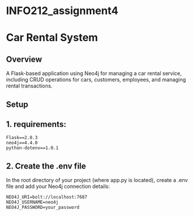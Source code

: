 # INFO212_assignment4

# Car Rental System

## Overview
A Flask-based application using Neo4j for managing a car rental service, including CRUD operations for cars, customers, employees, and managing rental transactions.

## Setup

## 1. requirements:
```text
Flask==2.0.3
neo4j==4.4.0
python-dotenv==1.0.1
```

## 2. Create the .env file

In the root directory of your project (where app.py is located), create a .env file and add your Neo4j connection details: 

```text
NEO4J_URI=bolt://localhost:7687
NEO4J_USERNAME=neo4j
NEO4J_PASSWORD=your_password
```